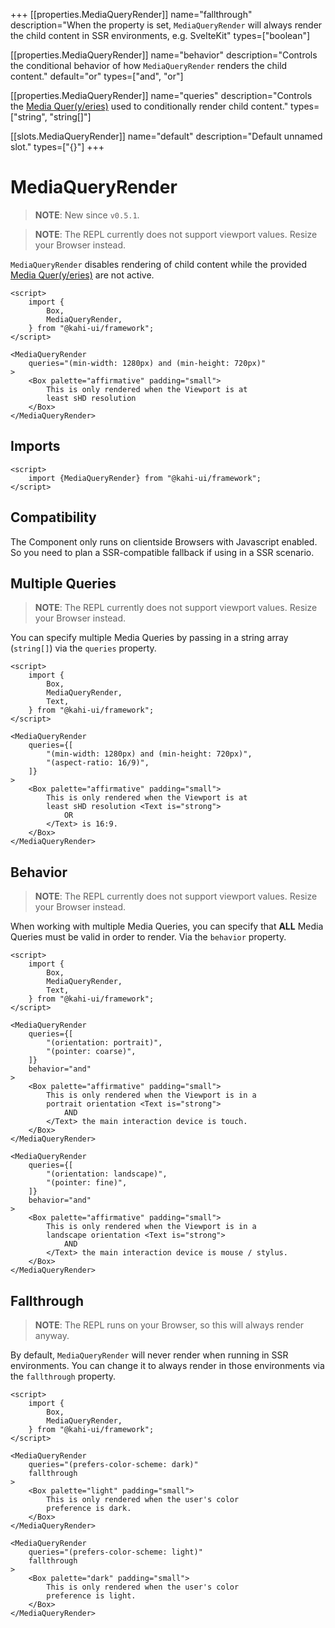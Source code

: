 +++
[[properties.MediaQueryRender]]
name="fallthrough"
description="When the property is set, `MediaQueryRender` will always render the child content in SSR environments, e.g. SvelteKit"
types=["boolean"]

[[properties.MediaQueryRender]]
name="behavior"
description="Controls the conditional behavior of how `MediaQueryRender` renders the child content."
default="or"
types=["and", "or"]

[[properties.MediaQueryRender]]
name="queries"
description="Controls the [Media Quer(y/eries)](https://developer.mozilla.org/en-US/docs/Web/CSS/@media) used to conditionally render child content."
types=["string", "string[]"]

[[slots.MediaQueryRender]]
name="default"
description="Default unnamed slot."
types=["{}"]
+++

# MediaQueryRender

> **NOTE**: New since `v0.5.1`.

> **NOTE**: The REPL currently does not support viewport values. Resize your Browser instead.

`MediaQueryRender` disables rendering of child content while the provided [Media Quer(y/eries)](https://developer.mozilla.org/en-US/docs/Web/CSS/@media) are not active.

```svelte {title="MediaQueryRender Preview" mode="repl"}
<script>
    import {
        Box,
        MediaQueryRender,
    } from "@kahi-ui/framework";
</script>

<MediaQueryRender
    queries="(min-width: 1280px) and (min-height: 720px)"
>
    <Box palette="affirmative" padding="small">
        This is only rendered when the Viewport is at
        least sHD resolution
    </Box>
</MediaQueryRender>
```

## Imports

```svelte {title="MediaQueryRender Imports"}
<script>
    import {MediaQueryRender} from "@kahi-ui/framework";
</script>
```

## Compatibility

The Component only runs on clientside Browsers with Javascript enabled. So you need to plan a SSR-compatible fallback if using in a SSR scenario.

## Multiple Queries

> **NOTE**: The REPL currently does not support viewport values. Resize your Browser instead.

You can specify multiple Media Queries by passing in a string array (`string[]`) via the `queries` property.

```svelte {title="MediaQueryRender Multiple Queries" mode="repl"}
<script>
    import {
        Box,
        MediaQueryRender,
        Text,
    } from "@kahi-ui/framework";
</script>

<MediaQueryRender
    queries={[
        "(min-width: 1280px) and (min-height: 720px)",
        "(aspect-ratio: 16/9)",
    ]}
>
    <Box palette="affirmative" padding="small">
        This is only rendered when the Viewport is at
        least sHD resolution <Text is="strong">
            OR
        </Text> is 16:9.
    </Box>
</MediaQueryRender>
```

## Behavior

> **NOTE**: The REPL currently does not support viewport values. Resize your Browser instead.

When working with multiple Media Queries, you can specify that **ALL** Media Queries must be valid in order to render. Via the `behavior` property.

```svelte {title="MediaQueryRender Behavior" mode="repl"}
<script>
    import {
        Box,
        MediaQueryRender,
        Text,
    } from "@kahi-ui/framework";
</script>

<MediaQueryRender
    queries={[
        "(orientation: portrait)",
        "(pointer: coarse)",
    ]}
    behavior="and"
>
    <Box palette="affirmative" padding="small">
        This is only rendered when the Viewport is in a
        portrait orientation <Text is="strong">
            AND
        </Text> the main interaction device is touch.
    </Box>
</MediaQueryRender>

<MediaQueryRender
    queries={[
        "(orientation: landscape)",
        "(pointer: fine)",
    ]}
    behavior="and"
>
    <Box palette="affirmative" padding="small">
        This is only rendered when the Viewport is in a
        landscape orientation <Text is="strong">
            AND
        </Text> the main interaction device is mouse / stylus.
    </Box>
</MediaQueryRender>
```

## Fallthrough

> **NOTE**: The REPL runs on your Browser, so this will always render anyway.

By default, `MediaQueryRender` will never render when running in SSR environments. You can change it to always render in those environments via the `fallthrough` property.

```svelte {title="MediaQueryRender Fallthrough" mode="repl"}
<script>
    import {
        Box,
        MediaQueryRender,
    } from "@kahi-ui/framework";
</script>

<MediaQueryRender
    queries="(prefers-color-scheme: dark)"
    fallthrough
>
    <Box palette="light" padding="small">
        This is only rendered when the user's color
        preference is dark.
    </Box>
</MediaQueryRender>

<MediaQueryRender
    queries="(prefers-color-scheme: light)"
    fallthrough
>
    <Box palette="dark" padding="small">
        This is only rendered when the user's color
        preference is light.
    </Box>
</MediaQueryRender>
```
